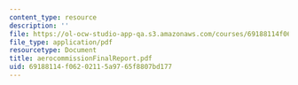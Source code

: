 ```yaml
---
content_type: resource
description: ''
file: https://ol-ocw-studio-app-qa.s3.amazonaws.com/courses/69188114f06202115a9765f8807bd177_aerocommissionFinalReport.pdf
file_type: application/pdf
resourcetype: Document
title: aerocommissionFinalReport.pdf
uid: 69188114-f062-0211-5a97-65f8807bd177
---
```

